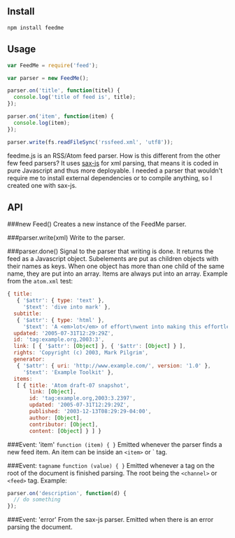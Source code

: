 Install
------------

    npm install feedme


Usage
------------------

```javascript
var FeedMe = require('feed');

var parser = new FeedMe();

parser.on('title', function(titel) {
  console.log('title of feed is', title);
});

parser.on('item', function(item) {
  console.log(item);
});

parser.write(fs.readFileSync('rssfeed.xml', 'utf8'));
```

feedme.js is an RSS/Atom feed parser. How is this different from the other few feed parsers? It uses [sax-js](https://github.com/isaacs/sax-js) for xml parsing, that means it is coded in pure Javascript and thus more deployable. I needed a parser that wouldn't require me to install external dependencies or to compile anything, so I created one with sax-js.


API
---
###new Feed()
Creates a new instance of the FeedMe parser.

###parser.write(xml)
Write to the parser.

###parser.done()
Signal to the parser that writing is done. It returns the feed as a Javascript object. Subelements are put as children objects with their names as keys. When one object has more than one child of the same name, they are put into an array. Items are always put into an array. Example from the `atom.xml` test:

```javascript
{ title: 
   { '$attr': { type: 'text' },
     '$text': 'dive into mark' },
  subtitle: 
   { '$attr': { type: 'html' },
     '$text': 'A <em>lot</em> of effort\nwent into making this effortless' },
  updated: '2005-07-31T12:29:29Z',
  id: 'tag:example.org,2003:3',
  link: [ { '$attr': [Object] }, { '$attr': [Object] } ],
  rights: 'Copyright (c) 2003, Mark Pilgrim',
  generator: 
   { '$attr': { uri: 'http://www.example.com/', version: '1.0' },
     '$text': 'Example Toolkit' },
  items: 
   [ { title: 'Atom draft-07 snapshot',
       link: [Object],
       id: 'tag:example.org,2003:3.2397',
       updated: '2005-07-31T12:29:29Z',
       published: '2003-12-13T08:29:29-04:00',
       author: [Object],
       contributor: [Object],
       content: [Object] } ] }
```


###Event: 'item'
`function (item) { }`
Emitted whenever the parser finds a new feed item. An item can be inside an `<item>` or <entry>` tag.

###Event: `tagname`
`function (value) { }`
Emitted whenever a tag on the root of the document is finished parsing. The root being the `<channel>` or `<feed>` tag. Example:

```javascript
parser.on('description', function(d) {
  // do something
});
```

###Event: 'error'
From the sax-js parser. Emitted when there is an error parsing the document.
